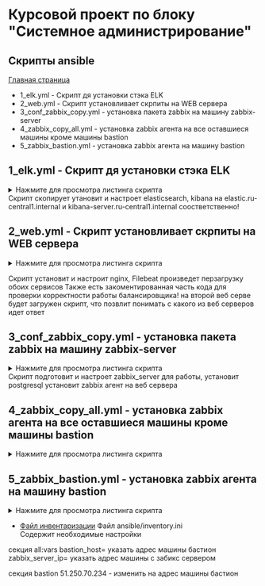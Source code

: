 # Курсовой проект по блоку "Системное администрирование"

## Скрипты ansible

[Главная страница](https://github.com/ysatii/Course_project_on_the_block_System_Administration/blob/main/README.md)

  * 1_elk.yml - Скрипт дя установки стэка ELK
  * 2_web.yml - Скрипт установливает скрпиты на WEB сервера
  * 3_conf_zabbix_copy.yml - установка пакета zabbix на машину zabbix-server
  * 4_zabbix_copy_all.yml - установка zabbix агента на все оставшиеся машины кроме машины bastion
  * 5_zabbix_bastion.yml - установка zabbix агента на машину bastion 
  
  


## 1_elk.yml - Скрипт дя установки стэка ELK
<details>
<summary>Нажмите для просмотра листинга скрипта</summary>

```
- name: Configure elasticsearch
  tags: elasticsearch
  hosts: elasticsearch
  gather_facts: no
  become: yes
  tasks:
    - name: copy elasticsearch
      copy:
        src: packages/{{ pkg_elastic }}
        dest: /tmp/

    - name: Install elasticsearch deb
      apt:
        deb: "/tmp/{{ pkg_elastic }}"
        state: present
    
    - name: Copy elasticsearch.yml
      copy:
        src: templates/elasticsearch.yml
        mode: 0640
        dest: /etc/elasticsearch/elasticsearch.yml

    - name: restart elasticsearch
      service:
        name: elasticsearch
        state: restarted
        enabled: true

- name: Configure kibana
  tags: kibana
  hosts: kibana
  gather_facts: no
  become: yes
  tasks:
    - name: copy kibana
      copy:
        src: packages/{{ pkg_kibana }}
        dest: /tmp/

    - name: Install kibana deb
      apt:
        deb: "/tmp/{{ pkg_kibana }}"
        state: present

    - name: Copy kibana.yml
      template:
        src: templates/kibana.yml.j2
        mode: 0640
        dest: /etc/kibana/kibana.yml

    - name: restart kibana
      systemd:
        name: kibana
        state: restarted
        enabled: true

```
</details>
Скрипт  скопирует утановит и настроет elasticsearch, kibana на elastic.ru-central1.internal и kibana-server.ru-central1.internal соостветственно!



## 2_web.yml - Скрипт установливает скрпиты на WEB сервера
 
<details>
<summary>Нажмите для просмотра листинга скрипта</summary>

```
---
- name: Configure web server
  hosts: internal_servers
  gather_facts: no
  become: yes
  tasks:
    - name: Update cache
      apt:
        update_cache: yes

    - name: Install nginx
      apt:
        name: nginx
        state: present

    - name: Copy index.html
      copy:
        src: templates/index.html
        dest: /var/www/html/
    
    - name: Restart nginx
      service:
        name: nginx
        state: restarted
    
    - name: copy filebeat
      copy:
        src: packages/{{ pkg_name }}
        dest: /var/www/html/
    
    - name: Install filebeat deb
      apt:
        deb: "/tmp/{{ pkg_name }}"
        state: present

    - name: Configure nginx module
      copy:
        dest: /etc/filebeat/modules.d/nginx.yml.disabled
        content: |
          - module: nginx
            # Access logs
            access:
              enabled: true

            # Error logs
            error:
              enabled: true
        mode: 0644
     
    - name: Enable system nginx module in filebeat
      shell:
        cmd:  filebeat setup --dashboards && filebeat modules enable system nginx
        
    - name: Reload systemd daemon
      shell:
        cmd: systemctl daemon-reload
    
    - name: restart Filebeat
      systemd:
        name: filebeat.service
        state: restarted
        enabled: true
...
    
    

- name: Configure web server 2
  hosts: webserver2.ru-central1.internal
  gather_facts: no
  become: yes
  tasks:
    - name: Copy index.html server2 
      copy:
        src: templates2/index.html
        dest: /var/www/html/
...
```
</details>

Скрипт установит и настроит nginx, Filebeat произведет перзагрузку обоих сервисов 
Также есть закоментированная часть кода для проверки корректности работы балансировщика! 
на второй веб серве будет загружен скрипт, что позвлит понимать с какого из веб серверов идет ответ 


## 3_conf_zabbix_copy.yml - установка пакета zabbix на машину zabbix-server
 
<details>
<summary>Нажмите для просмотра листинга скрипта</summary>

```
- name: Configure zabbix server
  hosts: zabbix_server
  gather_facts: no
  become: yes
  tasks:
  #- name: Update cache
  #  apt:
  #    update_cache: yes

  - name: Обновление системы и установка зависимостей
    apt:
      update_cache: yes
      name: ['wget', 'curl', 'nginx', 'postgresql', 'postgresql-contrib', 'php-fpm', 'php-pgsql', 'php-bcmath', 'php-mbstring', 'php-gd', 'php-xml', 'mc']
      state: present
  #- name: Install postgresql
  #  apt:
  #    name: postgresql
  #    state: present

  
  #- name: Copy zabbix package
  #  copy:
  #    src: packages/{{ pkg_zabbix }}
  #    dest: /tmp/

  #- name: Install zabbix repository
  #  command: dpkg -i /tmp/{{ pkg_zabbix }}

  #- name: Установка Zabbix 6.0
  #  apt:
  #    name: "{{ item }}"
  #    state: present
  #    update_cache: yes
  #  loop: ["zabbix-server-pgsql", "zabbix-frontend-php", "php8.1-pgsql", "zabbix-nginx-conf", "zabbix-sql-scripts", "zabbix-agent"]
  
  # Установка репозитория Zabbix
  
  - name: Install postgresql
    apt:
      name: postgresql
      state: present

  - name: Copy zabbix package
    copy:
      src: packages/{{ pkg_zabbix }}
      dest: /tmp/

  - name: Install zabbix repository
    command: dpkg -i /tmp/{{ pkg_zabbix }}

  - name: Update cache
    apt:
      update_cache: yes

  # Установка Zabbix Server, агент и веб-интерфейс
  - name: Установить Zabbix Server и компоненты
    become: yes
    apt:
      name: ['zabbix-server-pgsql', 'zabbix-frontend-php', 'zabbix-nginx-conf', 'zabbix-agent', 'zabbix-sql-scripts']
      state: present

  - name: Create user and DB
    shell:
      cmd: |
        su - postgres -c "psql --command \"CREATE USER {{ zabbix_user }} WITH PASSWORD '{{ zabbix_password }}';\"" && \
        su - postgres -c "psql --command \"CREATE DATABASE zabbix OWNER {{ zabbix_user }};\""          
        
  # Импорт схемы базы данных Zabbix
  - name: Импортировать начальную структуру базы данных
    shell: |
      zcat /usr/share/zabbix-sql-scripts/postgresql/server.sql.gz | sudo -u {{ zabbix_user }} -p {{ zabbix_password }} psql zabbix  | sudo -u {{ zabbix_user }} -p {{ zabbix_password }} psql zabbix
  

  # Настройка Zabbix Server
  - name: Настройка Zabbix Server для использования PostgreSQL
    lineinfile:
       dest: /etc/zabbix/zabbix_server.conf
       regexp: '^# DBPassword='
       line: 'DBPassword={{ zabbix_password }}' 
  
   # Настройка PHP для Zabbix
  - name: Настроить PHP для Zabbix
    become: yes
    blockinfile:
       path: /etc/php/8.1/fpm/php.ini
       block: |
         post_max_size = 16M
         upload_max_filesize = 2M
         max_execution_time = 300
         max_input_time = 300
         memory_limit = 128M
         date.timezone = Europe/Moscow

  # Настройка Nginx для Zabbix
  - name: Настроить Nginx для Zabbix
    blockinfile:
      path: /etc/nginx/conf.d/zabbix.conf
      block: |
          server {
              listen 80;
              server_name  {{ server_name }};

              root /usr/share/zabbix;

              index index.php index.html index.htm;

              location / {
                  try_files $uri $uri/ =404;
              }

              location ~ \.php$ {
                  fastcgi_pass unix:/var/run/php/php8.1-fpm.sock;
                  fastcgi_param SCRIPT_FILENAME $document_root$fastcgi_script_name;
                  include fastcgi_params;
              }

              location ~ /\.ht {
                  deny all;
              }
          }

  # Перезапуск сервисов Zabbix и Nginx
  - name: Перезапустить сервисы Zabbix и Nginx
    become: yes
    systemd:
        name: "{{ item }}"
        state: restarted
    with_items:
        - zabbix-server
        - zabbix-agent
        - nginx
        - php8.1-fpm

  #- name: Copy zabbix_server.conf
  #  template:
  #    src: templates/zabbix_server.conf.j2
  #    mode: 0644
  #    dest: /etc/zabbix/zabbix_server.conf

  #- name: Copy nginx.conf
  #  template:
  #    src: templates/nginx.conf.j2
  #    mode: 0644
  #    dest: /etc/zabbix/nginx.conf

  #- name: Restart services
  #  systemd:
  #    name: "{{ item }}"
  #    state: restarted
  #    enabled: true
  #  loop: ["zabbix-server", "zabbix-agent", "nginx", "php8.1-fpm"]










- name: Configure zabbix agent
  hosts: internal_servers
  gather_facts: no
  become: yes
  tasks:
    - name: Copy zabbix package
      copy:
        src: packages/{{ pkg_zabbix }}
        dest: /tmp/

    - name: Install zabbix repository
      command: dpkg -i /tmp/{{ pkg_zabbix }}

    - name: Install zabbix-agent
      apt:
        name: zabbix-agent
        state: present
        update_cache: yes

    - name: Add server IP
      replace:
        path: /etc/zabbix/zabbix_agentd.conf
        regexp: 'Server=127.0.0.1'
        replace: 'Server={{ zabbix_server }}'

    - name: Add server IP
      replace:
        path: /etc/zabbix/zabbix_agentd.conf
        regexp: 'ServerActive=127.0.0.1'
        replace: 'ServerActive={{ zabbix_server }}'

    - name: Restart zabbix agent
      systemd:
        name: zabbix-agent
        state: restarted
        enabled: true   

```
</details>
 Скрипт подготовит и настроет zabbix_server для работы, установит postgresql
 установит zabbix агент на веб сервера


## 4_zabbix_copy_all.yml - установка zabbix агента на все оставшиеся машины кроме машины bastion
 
<details>
<summary>Нажмите для просмотра листинга скрипта</summary>

```
- name: Configure zabbix agent
  hosts: all-servers
  gather_facts: no
  become: yes
  tasks:
    - name: Copy zabbix package
      copy:
        src: packages/{{ pkg_zabbix }}
        dest: /tmp/

    - name: Install zabbix repository
      command: dpkg -i /tmp/{{ pkg_zabbix }}

    - name: Install zabbix-agent
      apt:
        name: zabbix-agent
        state: present
        update_cache: yes

    - name: Add server IP
      replace:
        path: /etc/zabbix/zabbix_agentd.conf
        regexp: 'Server=127.0.0.1'
        replace: 'Server={{ zabbix_server }}'

    - name: Add server IP
      replace:
        path: /etc/zabbix/zabbix_agentd.conf
        regexp: 'ServerActive=127.0.0.1'
        replace: 'ServerActive={{ zabbix_server }}'

    - name: Restart zabbix agent
      systemd:
        name: zabbix-agent
        state: restarted
        enabled: true   

```
</details>

## 5_zabbix_bastion.yml - установка zabbix агента на машину bastion 
 
<details>
<summary>Нажмите для просмотра листинга скрипта</summary>

```
- name: Configure zabbix agent to bastion
  hosts: bastion
  gather_facts: no
  become: yes
  tasks:
    - name: Copy zabbix package
      copy:
        src: packages/{{ pkg_zabbix }}
        dest: /tmp/

    - name: Install zabbix repository
      command: dpkg -i /tmp/{{ pkg_zabbix }}

    - name: Install zabbix-agent
      apt:
        name: zabbix-agent
        state: present
        update_cache: yes

    - name: Add server IP
      replace:
        path: /etc/zabbix/zabbix_agentd.conf
        regexp: 'Server=127.0.0.1'
        replace: 'Server={{ zabbix_server }}'

    - name: Add server IP
      replace:
        path: /etc/zabbix/zabbix_agentd.conf
        regexp: 'ServerActive=127.0.0.1'
        replace: 'ServerActive={{ zabbix_server }}'

    - name: Restart zabbix agent
      systemd:
        name: zabbix-agent
        state: restarted
        enabled: true   

```
</details>

* [Файл инвентаризации](https://github.com/ysatii/Course_project_on_the_block_System_Administration/blob/main/ansible/inventory.ini)
 Файл ansible/inventory.ini  
 Содержит необходимые настройки 

секция all:vars 
bastion_host= указать адрес машины бастион
zabbix_server_ip= указать адрес машины с забикс сервером

секция bastion
51.250.70.234 - изменить на адрес машины бастион
